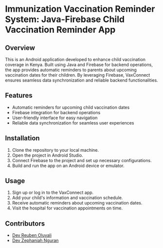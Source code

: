 # Immunization Vaccination Reminder System: Java-Firebase Child Vaccination Reminder App

## Overview

This is an Android application developed to enhance child vaccination coverage in Kenya. Built using Java and Firebase for backend operations, the app provides automatic reminders to parents about upcoming vaccination dates for their children. By leveraging Firebase, VaxConnect ensures seamless data synchronization and reliable backend functionalities.

## Features

- Automatic reminders for upcoming child vaccination dates
- Firebase integration for backend operations
- User-friendly interface for easy navigation
- Reliable data synchronization for seamless user experiences

## Installation

1. Clone the repository to your local machine.
2. Open the project in Android Studio.
3. Connect Firebase to the project and set up necessary configurations.
4. Build and run the app on an Android device or emulator.

## Usage

1. Sign up or log in to the VaxConnect app.
2. Add your child's information and vaccination schedule.
3. Receive automatic reminders about upcoming vaccination dates.
4. Visit the hospital for vaccination appointments on time.

## Contributors

- [Dev Reuben Oluyali](https://github.com/Oluyalireuben)
- [Dev Zephaniah Nguran](https://github.com/Zeph073)

